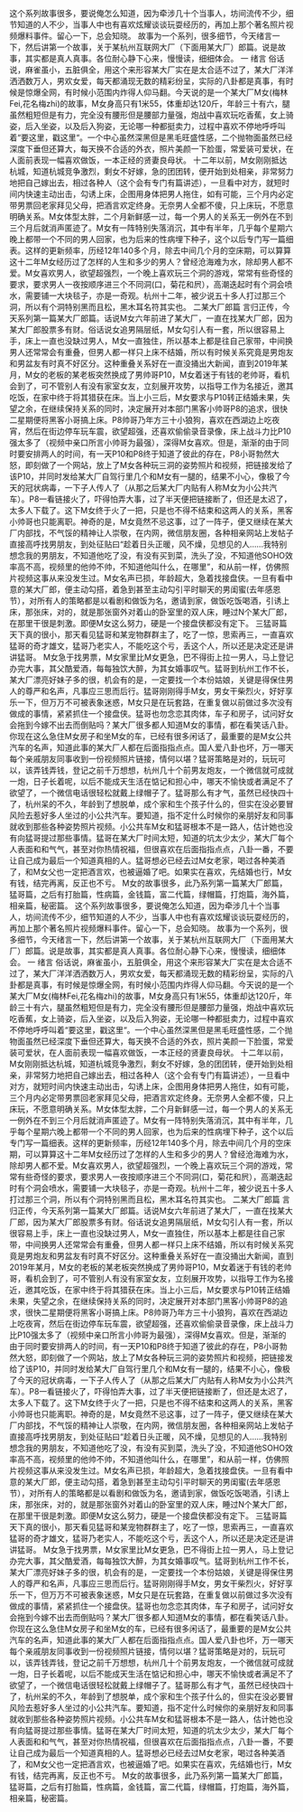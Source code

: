这个系列故事很多，要说俺怎么知道，因为牵涉几十个当事人，坊间流传不少，细节知道的人不少，当事人中也有喜欢炫耀谈谈玩耍经历的，再加上那个著名照片视频爆料事件。留心一下，总会知晓。
故事为一个系列，很多细节，今天绪言一下，然后讲第一个故事，关于某杭州互联网大厂（下面用某大厂）郎篇。说是故事，其实都是真人真事。各位耐心静下心来，慢慢读，细细体会。
一 绪言
俗话说，麻雀虽小，五脏俱全，用这个来形容某大厂实在是太合适不过了，某大厂洋洋洒洒数万人，男欢女爱，每天都涌现无数的精彩纷呈，实际的八卦都是真事，有时候是惊爆全网，有时候小范围内炸得人仰马翻。今天说的是一个某大厂M女(梅林Fei,花名梅zhi)的故事，M女身高只有1米55，体重却达120斤，年龄三十有六，腿虽然粗短但是有力，完全没有腰形但是腰部力量强，炮战中喜欢玩吃香蕉，女上骑姿，后入坐姿，以及后入狗姿，无论哪一种都挺卖力，过程中喜欢不停地呼呼叫着“要这里，戳这里“。一个中心虽然深黑但是黑毛旺盛性感，二个抛物面虽然已经深度下垂但还算大，每天换不合适的外衣，照片美颜一下脸蛋，常爱装可爱状，在人面前表现一幅喜欢做饭，一本正经的贤妻良母状。
十二年以前，M女刚刚抵达杭城，知道杭城竞争激烈，剩女不好嫁，急的团团转，便开始到处相亲，非常努力地把自己嫁出去，相过各种人（这个会有专门有篇讲述），一旦看中对方，就短时间内快速主动出击，勾诱上床，企图用身体把男人拖住，如有可能，三个月内必定带男票回老家拜见父母，把酒言欢定终身。无奈男人全都不傻，只上床玩，不愿意明确关系。M女体型太胖，二个月新鲜感一过，每一个男人的关系无一例外在不到三个月后就消声匿迹了。M女有一阵特别失落消沉，其中有半年，几乎每个星期六晚上都带一个不同的男人回家，也为后来的性病埋下种子，这个以后专门写一篇细表。这样的更新频率，历经12年140多个月，除去中间几个月的空床期，可以算算这十二年M女经历过了怎样的人生和多少的男人？曾经沧海难为水，除却男人都不爱。M女喜欢男人，欲望超强烈，一个晚上喜欢玩三个洞的游戏，常常有些奇怪的要求，要求男人一夜按顺序进三个不同洞(口，菊花和屄），高潮迭起时有个洞会喷水，需要铺一大块毯子，亦是一奇观。杭州十二年，被少说五十多人打过那三个洞，所以有个洞特别黑而且松，黑木耳名符其实也。
二某大厂郎篇
言归正传，今天系列第一篇某大厂郎篇。话说M女六年前进了某大厂，一直在找某大厂郎，因为某大厂郎股票多有财。俗话说女追男隔层纸，M女勾引人有一套，所以很容易上手，床上一直也没缺过男人，M女一直独住，所以基本上都是往自己家带，中间换男人还常常会有重叠，但男人都一样只上床不结婚，所以有时候关系究竟是男炮友和男盆友有时真不好区分。这种重叠关系好在一直没捅出大新闻，直到2019年某月，M女的老板的某老板突然换成了男帅哥P10，M女着迷于有钱的老帅哥，看机会到了，可不管别人有没有家室女友，立刻展开攻势，以指导工作为名接近，邀其吃饭，在家中终于将其猎获在床。当上小三后，M女要求与P10转正结婚未果，失望之余，在继续保持关系的同时，决定展开对本部门黑客小帅哥P8的追求，很快二星期便将黑客小哥搞上床。P8帅哥乃年方三十小狼狗，喜欢在西湖边上吃夜宵，然后在街边停车玩车震，欲望超强，还喜欢偷偷录音录像，床上战斗力比P10强太多了（视频中亲口所言小帅哥为最强），深得M女喜欢。但是，渐渐的由于同时要安排两人的时间，有一天P10和P8终于知道了彼此的存在，P8小哥勃然大怒，即刻做了一个网站，放上了M女各种玩三洞的姿势照片和视频，把链接发给了该P10，并同时发给某大厂自驾行里几个和M女有一腿的，结果不小心，像极了今天的冠状病毒，一下子人传人了（从那之后某大厂内贴有人称M女为小公共汽车）。P8一看链接火了，吓得怕弄大事，过了半天便把链接断了，但还是太迟了，太多人下载了。这下M女终于火了一把，只是也不得不结束和这两人的关系，黑客小帅哥也只能离职。神奇的是，M女竟然不忌这事，过了一阵子，便又继续在某大厂内部找，不气馁的精神让人崇敬，在内网，微信朋友圈，各种相亲网站上发帖子直接高呼找男朋友，到处征贴曰“趁着日头正暖，风不燥，见想见的人……我特别想念我的男朋友，不知道他吃了没，有没有买到菜，洗头了没，不知道他SOHO效率高不高，视频里的他帅不帅，不知道他叫什么，在哪里”，和从前一样，仿佛照片视频这事从来没发生过。M女名声已损，年龄超大，急着找接盘侠。一旦有看中意的某大厂郎，便主动勾搭，着急到甚至主动勾引平时聊天的男闺蜜(去年感恩节），对所有人的策略都是以看剧和做饭为名，邀请到家，做饭吃饭喝酒，引诱上床，那张床，对的，就是那张窗外对着山的卧室里的双人床，睡过N个某大厂郎，在那里干很是刺激。即便M女这么努力，硬是一个接盘侠都没有定下。
三猛哥篇
天下真的很小，那天看见猛哥和某宠物群群主了，吃了一惊，思索再三，一直喜欢猛哥的奇才雄文，猛哥乃老实人，不能吃这个亏，丢这个人，所以还是决定还是讲讲猛哥。
M女急于找男票，M女家里比M女更急，巴不得街上拉一男人，马上登记办完大事，其父酷爱酒，每每独饮大醉，为其女婚事叹气。猛哥到杭州工作不长，某大厂漂亮好妹子多的很，机会有的是，一定要找一个本份姑娘，关键是得保住男人的尊严和名声，凡事应三思而后行。猛哥刚刚得手M女，男女干柴烈火，好好享乐一下，但万万不可被表象迷惑，M女只是在玩套路，在重复做以前做过多次没有做成的事情，紧紧抓住一个接盘侠。猛哥也勿念恋其肉体，车子和房子，试问好女会拖到今嫁不出去而倒贴吗？某大厂很多都人知道M女的事情，都在看笑话八卦。你现在这么急住M女房子和坐M女的车，已经有很多闲话了，最重要的是M女公共汽车的名声，知道此事的某大厂人都在后面指指点点。国人爱八卦也坏，万一哪天每个亲戚朋友同事收到一份视频照片链接，情何以堪？猛哥策略是对的，玩玩可以，该弄钱弄钱，登记之前千万想想，杭州几十个前男友炮友，一个微信就可成就一炮，日子长着呢，以后不能成天生活在惦记和担心中，哪天不愉快或者满足不了欲望了，一个微信电话很轻松就戴上绿帽子了。猛哥那么有才气，虽然已经快四十了，杭州呆的不久，年龄到了想脱单，成个家和生个孩子什么的，但实在没必要冒风险去惹好多人坐过的小公共汽车。要知道，指不定什么时候你的亲朋好友和同事就收到那些各种姿势照片视频。小公共车M女和猛哥根本不是一路人，估计她也没有向猛哥提过那些事情。猛哥在某大厂时间太短，知道的坑太少太少，某大厂每个人表面和和气气，甚至对你热情祝福，但很喜欢在后面指指点点，八卦一番，不要让自己成为最后一个知道真相的人。猛哥想必已经去过M女老家，喝过各种美酒了，和M女父也一定把酒言欢，也被逼婚了吧。如果实在喜欢，先结婚也行，M女有钱，结完再离，反正也不亏。
M女的故事很多，此乃系列第一篇某大厂郎篇，猛哥篇，之后有打胎篇，性病篇，金钱篇，富二代篇，绿帽篇，打炮篇，海外篇，相亲篇，秘密篇。
这个系列故事很多，要说俺怎么知道，因为牵涉几十个当事人，坊间流传不少，细节知道的人不少，当事人中也有喜欢炫耀谈谈玩耍经历的，再加上那个著名照片视频爆料事件。留心一下，总会知晓。
故事为一个系列，很多细节，今天绪言一下，然后讲第一个故事，关于某杭州互联网大厂（下面用某大厂）郎篇。说是故事，其实都是真人真事。各位耐心静下心来，慢慢读，细细体会。
一 绪言
俗话说，麻雀虽小，五脏俱全，用这个来形容某大厂实在是太合适不过了，某大厂洋洋洒洒数万人，男欢女爱，每天都涌现无数的精彩纷呈，实际的八卦都是真事，有时候是惊爆全网，有时候小范围内炸得人仰马翻。今天说的是一个某大厂M女(梅林Fei,花名梅zhi)的故事，M女身高只有1米55，体重却达120斤，年龄三十有六，腿虽然粗短但是有力，完全没有腰形但是腰部力量强，炮战中喜欢玩吃香蕉，女上骑姿，后入坐姿，以及后入狗姿，无论哪一种都挺卖力，过程中喜欢不停地呼呼叫着“要这里，戳这里“。一个中心虽然深黑但是黑毛旺盛性感，二个抛物面虽然已经深度下垂但还算大，每天换不合适的外衣，照片美颜一下脸蛋，常爱装可爱状，在人面前表现一幅喜欢做饭，一本正经的贤妻良母状。
十二年以前，M女刚刚抵达杭城，知道杭城竞争激烈，剩女不好嫁，急的团团转，便开始到处相亲，非常努力地把自己嫁出去，相过各种人（这个会有专门有篇讲述），一旦看中对方，就短时间内快速主动出击，勾诱上床，企图用身体把男人拖住，如有可能，三个月内必定带男票回老家拜见父母，把酒言欢定终身。无奈男人全都不傻，只上床玩，不愿意明确关系。M女体型太胖，二个月新鲜感一过，每一个男人的关系无一例外在不到三个月后就消声匿迹了。M女有一阵特别失落消沉，其中有半年，几乎每个星期六晚上都带一个不同的男人回家，也为后来的性病埋下种子，这个以后专门写一篇细表。这样的更新频率，历经12年140多个月，除去中间几个月的空床期，可以算算这十二年M女经历过了怎样的人生和多少的男人？曾经沧海难为水，除却男人都不爱。M女喜欢男人，欲望超强烈，一个晚上喜欢玩三个洞的游戏，常常有些奇怪的要求，要求男人一夜按顺序进三个不同洞(口，菊花和屄），高潮迭起时有个洞会喷水，需要铺一大块毯子，亦是一奇观。杭州十二年，被少说五十多人打过那三个洞，所以有个洞特别黑而且松，黑木耳名符其实也。
二某大厂郎篇
言归正传，今天系列第一篇某大厂郎篇。话说M女六年前进了某大厂，一直在找某大厂郎，因为某大厂郎股票多有财。俗话说女追男隔层纸，M女勾引人有一套，所以很容易上手，床上一直也没缺过男人，M女一直独住，所以基本上都是往自己家带，中间换男人还常常会有重叠，但男人都一样只上床不结婚，所以有时候关系究竟是男炮友和男盆友有时真不好区分。这种重叠关系好在一直没捅出大新闻，直到2019年某月，M女的老板的某老板突然换成了男帅哥P10，M女着迷于有钱的老帅哥，看机会到了，可不管别人有没有家室女友，立刻展开攻势，以指导工作为名接近，邀其吃饭，在家中终于将其猎获在床。当上小三后，M女要求与P10转正结婚未果，失望之余，在继续保持关系的同时，决定展开对本部门黑客小帅哥P8的追求，很快二星期便将黑客小哥搞上床。P8帅哥乃年方三十小狼狗，喜欢在西湖边上吃夜宵，然后在街边停车玩车震，欲望超强，还喜欢偷偷录音录像，床上战斗力比P10强太多了（视频中亲口所言小帅哥为最强），深得M女喜欢。但是，渐渐的由于同时要安排两人的时间，有一天P10和P8终于知道了彼此的存在，P8小哥勃然大怒，即刻做了一个网站，放上了M女各种玩三洞的姿势照片和视频，把链接发给了该P10，并同时发给某大厂自驾行里几个和M女有一腿的，结果不小心，像极了今天的冠状病毒，一下子人传人了（从那之后某大厂内贴有人称M女为小公共汽车）。P8一看链接火了，吓得怕弄大事，过了半天便把链接断了，但还是太迟了，太多人下载了。这下M女终于火了一把，只是也不得不结束和这两人的关系，黑客小帅哥也只能离职。神奇的是，M女竟然不忌这事，过了一阵子，便又继续在某大厂内部找，不气馁的精神让人崇敬，在内网，微信朋友圈，各种相亲网站上发帖子直接高呼找男朋友，到处征贴曰“趁着日头正暖，风不燥，见想见的人……我特别想念我的男朋友，不知道他吃了没，有没有买到菜，洗头了没，不知道他SOHO效率高不高，视频里的他帅不帅，不知道他叫什么，在哪里”，和从前一样，仿佛照片视频这事从来没发生过。M女名声已损，年龄超大，急着找接盘侠。一旦有看中意的某大厂郎，便主动勾搭，着急到甚至主动勾引平时聊天的男闺蜜(去年感恩节），对所有人的策略都是以看剧和做饭为名，邀请到家，做饭吃饭喝酒，引诱上床，那张床，对的，就是那张窗外对着山的卧室里的双人床，睡过N个某大厂郎，在那里干很是刺激。即便M女这么努力，硬是一个接盘侠都没有定下。
三猛哥篇
天下真的很小，那天看见猛哥和某宠物群群主了，吃了一惊，思索再三，一直喜欢猛哥的奇才雄文，猛哥乃老实人，不能吃这个亏，丢这个人，所以还是决定还是讲讲猛哥。
M女急于找男票，M女家里比M女更急，巴不得街上拉一男人，马上登记办完大事，其父酷爱酒，每每独饮大醉，为其女婚事叹气。猛哥到杭州工作不长，某大厂漂亮好妹子多的很，机会有的是，一定要找一个本份姑娘，关键是得保住男人的尊严和名声，凡事应三思而后行。猛哥刚刚得手M女，男女干柴烈火，好好享乐一下，但万万不可被表象迷惑，M女只是在玩套路，在重复做以前做过多次没有做成的事情，紧紧抓住一个接盘侠。猛哥也勿念恋其肉体，车子和房子，试问好女会拖到今嫁不出去而倒贴吗？某大厂很多都人知道M女的事情，都在看笑话八卦。你现在这么急住M女房子和坐M女的车，已经有很多闲话了，最重要的是M女公共汽车的名声，知道此事的某大厂人都在后面指指点点。国人爱八卦也坏，万一哪天每个亲戚朋友同事收到一份视频照片链接，情何以堪？猛哥策略是对的，玩玩可以，该弄钱弄钱，登记之前千万想想，杭州几十个前男友炮友，一个微信就可成就一炮，日子长着呢，以后不能成天生活在惦记和担心中，哪天不愉快或者满足不了欲望了，一个微信电话很轻松就戴上绿帽子了。猛哥那么有才气，虽然已经快四十了，杭州呆的不久，年龄到了想脱单，成个家和生个孩子什么的，但实在没必要冒风险去惹好多人坐过的小公共汽车。要知道，指不定什么时候你的亲朋好友和同事就收到那些各种姿势照片视频。小公共车M女和猛哥根本不是一路人，估计她也没有向猛哥提过那些事情。猛哥在某大厂时间太短，知道的坑太少太少，某大厂每个人表面和和气气，甚至对你热情祝福，但很喜欢在后面指指点点，八卦一番，不要让自己成为最后一个知道真相的人。猛哥想必已经去过M女老家，喝过各种美酒了，和M女父也一定把酒言欢，也被逼婚了吧。如果实在喜欢，先结婚也行，M女有钱，结完再离，反正也不亏。
M女的故事很多，此乃系列第一篇某大厂郎篇，猛哥篇，之后有打胎篇，性病篇，金钱篇，富二代篇，绿帽篇，打炮篇，海外篇，相亲篇，秘密篇。
